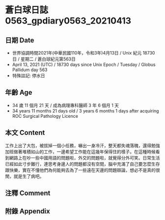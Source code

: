 [_metadata_:encoding]: - "utf-8"
[_metadata_:language]: - "zh-Hant-TW"
[_metadata_:fileformat]: - "markdown"
[_metadata_:MIME_type]: - "text/plain"
[_metadata_:markdown_version]: - "commonmark version 0.29"
[_metadata_:markdown_spec]: - "https://spec.commonmark.org/0.29/"

# 蒼白球日誌0563_gpdiary0563_20210413 #

## 日期 Date ##

* 世界協調時間2021年(中華民國110年，令和3年)4月13日 / Unix 紀元 18730 日 / 星期二 / 蒼白球紀元第563日
* April 13, 2021 (UTC) / 18730 days since Unix Epoch / Tuesday / Globus Pallidum day 563
* 特殊註記: 停水日

## 年齡 Age ##

* 34 歲 11 個月 21 天 / 成為病理專科醫師 3 年 6 個月 1 天
* 34 years 11 months 21 days old / 3 years 6 months 1 days after acquiring ROC Surgical Pathology Licence

## 本文 Content ##

工作上出了大包，被拔掉一個小任務，嚇出一身冷汗，整天都失魂落魄，還得勉強加班做著堆積如山的工作，一邊希望工作能在這幾年保得住的樣子。在這種時候看到網路上在吵一些中國用語的問題啦，外交的問題啦，就覺得分外可笑。日常生活已經如此寸步難行，連思考身邊人的問題都沒有空間，腦中充滿了自己要怎麼生存跟快樂，實在不懂他們為何能夠去為了一些遠在天邊的問題辯論，想必不是真的很閒，就是生了病吧。

## 注釋 Comment ##

## 附錄 Appendix ##

